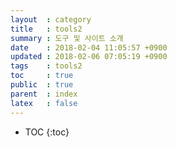 ```yaml
---
layout  : category
title   : tools2
summary : 도구 및 사이트 소개
date    : 2018-02-04 11:05:57 +0900
updated : 2018-02-06 07:05:19 +0900
tags    : tools2
toc     : true
public  : true
parent  : index
latex   : false
---
```

* TOC
{:toc}
